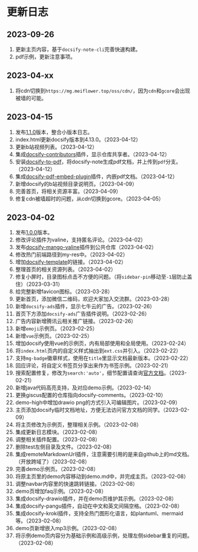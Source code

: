 # 更新日志

## 2023-09-26
1. 更新主页内容，基于`docsify-note-cli`完善快速构建。
2. pdf示例，更新注意事项。

## 2023-04-xx
1. 将cdn切换到`https://mg.meiflower.top/oss/cdn/`，因为`cdn`和`gcore`会出现被墙的可能。

## 2023-04-15
1. 发布[1.1.0](https://github.com/mg0324/docsify-note/releases/tag/1.1.0)版本，整合小版本日志。
2. index.html更新docsify版本到4.13.0。（2023-04-12）
3. 更新b站视频列表。（2023-04-12）
4. 集成[docsify-contributors](https://www.npmjs.com/package/docsify-contributors)插件，显示仓库共享者。（2023-04-12）
5. 安装[docsify-to-pdf](https://www.npmjs.com/package/docsify-to-pdf)，将docsify-note生成pdf文档，并上传到`pdf`分支。（2023-04-12）
6. 集成[docsify-pdf-embed-plugin](https://www.npmjs.com/package/docsify-pdf-embed-plugin)插件，内嵌pdf文档。（2023-04-12）
7. 新增docsify的b站视频目录说明页。（2023-04-09）
8. 完善首页，将相关资源丰富。（2023-04-09）
9. 修复cdn被墙超时的问题，从cdn切换到gcore。（2023-04-05）

## 2023-04-02
1. 发布[1.0.0](https://github.com/mg0324/docsify-note/releases/tag/1.0.0)版本。
2. 修改评论插件为valine，支持匿名评论。（2023-04-02）
3. 发布[docsify-mango-valine](https://www.npmjs.com/package/docsify-mango-valine)插件到公共仓库（2023-04-02）
4. 修改热门前端路径到my-res中。（2023-04-02）
5. 增加[docsify-template](https://mg0324.github.io/docsify-template/#/)的链接。（2023-04-02）
6. 整理首页的相关资源列表。（2023-04-02）
7. 修复小屏时，目录图标点击不方便的问题。（将`sidebar-pin`移动至`-1`层防止盖住）（2023-03-31）
8. 给完整新增favicon图标。（2023-03-28）
9. 更新首页，添加微信二维码，欢迎大家加入交流群。（2023-03-28）
10. 新增`docsify-ads`插件，显示七牛云的广告。（2023-02-26）
11. 首页下方添加`docsify-ads`广告插件说明。（2023-02-26）
12. 广告内容新增腾讯云相关推广链接。（2023-02-26）
13. 新增`emoji`示例页。（2023-02-25）
14. 新增`vue`示例页。（2023-02-25）
15. 增加docsify使用vue的示例页，内有局部使用和全局使用。（2023-02-24）
16. 将`index.html`页内的自定义样式抽出到`ext.css`并引入。（2023-02-22）
17. 支持`mg-badge`徽章样式，使用在`title`里显示文档最新版本。（2023-02-22）
18. 回应评论，将自定义书签页分享出来作为书签示例。（2023-02-21）
19. 搜索配置修复，修改为`search:'auto'`，细节配置请查询[官方文档](https://docsify.js.org/#/zh-cn/plugins?id=%e5%85%a8%e6%96%87%e6%90%9c%e7%b4%a2-search)。（2023-02-21）
20. 新增java代码高亮支持，及对应demo示例。（2023-02-14）
21. 更换giscus配置的仓库指向docsify-comments。（2023-02-10）
22. demo-high中增加drawio png的方式引入可编辑图片。（2023-02-09）
23. 主页添加docsify临时文档地址，方便无法访问官方文档的同学。（2023-02-09）
24. 将主页修改为示例页，整理相关示例。（2023-02-08）
25. 集成更新日志模块。（2023-02-08）
26. 调整相关插件配置。（2023-02-08）
27. 删除test左侧目录及文件。（2023-02-08）
28. 集成remoteMarkdownUrl插件，注意需要引用的是来自github上的md文档。（开放跨域了）（2023-02-08）
29. 完善demo示例页。（2023-02-08）
30. 将原主页里的demo内容移动到demo.md中，并完成主页。（2023-02-08）
31. 调整navbar内容里的快速跳转链接。（2023-02-08）
32. demo页增加faq示例。（2023-02-08）
33. 集成docsify-drawio插件，并在demo页维护其示例。（2023-02-08）
34. 集成docsify-pangu插件，自动在中文和英文间隔空格。（2023-02-08）
35. 集成docsify-kroki插件，支持全热门图形化语言，如plantuml、mermaid等。（2023-02-08）
36. demo页新增嵌入mp3示例。（2023-02-08）
37. 将示例demo页内容分为基础示例和高级示例，处理左侧sidebar重复的问题。（2023-02-08）
